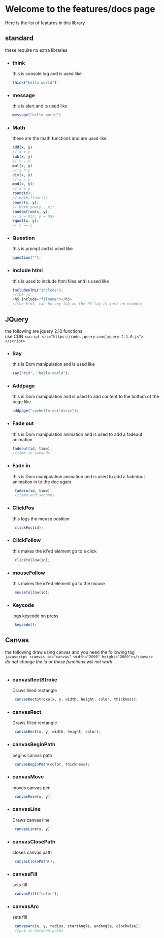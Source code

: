 # Welcome to the features/docs page
Here is the list of features in this library
## standard
these require no extra libraries

 - ### think <br> 
   this is console.log and is used like <br>
    ```javascript
    think("hello world")'
    ```
 - ### message <br> 
   this is alert and is used like <br>
    ```javascript
    message("hello world")
    ```
 - ### Math <br> 
   these are the math functions and are used like <br>
    ```javascript
    add(x, y)
    // x + y
    sub(x, y)
    // x - y
    mul(x, y)
    // x * y
    div(x, y)
    // x / y
    mod(x, y);
    // x % y
    round(x);
    // math.floor(x)
    power(x, y);
    // Math.pow(y , x);
    randomfrom(x, y);
    // x = min, y = max
    equal(x, y);
    // x == y
    ```
 - ### Question <br>
   this is prompt and is used like
   ```javascript
   question("");
   ```
 - ### Include html <br>
   this is used to include html files and is used like
   ```javascript
   includeHTML("include");
   //the js
   <h5 include="filname"></h5>
   //the html, can be any tag as the h5 tag is just an example
   ```
## JQuery <br> 
   the following are jquery 2.10 functions <br> use CDN
    ```
    <script src="https://code.jquery.com/jquery-2.1.0.js"></script>
    ```
 - ### Say <br> 
   this is Dom manipulation and is used like <br>
    ```javascript
    say("#id", "hello world");
    ```
 - ### Addpage <br> 
   this is Dom manipulation and is used to add content to the bottom of the page like <br>
    ```javascript
    addpage("<p>hello world</p>");
    ```
 - ### Fade out <br> 
   this is Dom manipulation animation and is used to add a fadeout animation <br>
    ```javascript
    fadeout(id, time);
    //time in seconds
    ```
 - ### Fade in <br> 
   this is Dom manipulation animation and is used to add a fadedout animation in to the doc again <br>
    ```javascript
     fadein(id, time);
     //time and seconds
    ```
 - ### ClickPos <br> 
   this logs the mouse position <br>
    ```javascript
     clickPos(id);
    ```
 - ### ClickFollow <br> 
   this makes the id'ed element go to a click <br>
    ```javascript
     clickfollow(id);
    ```
 - ### mouseFollow <br> 
   this makes the id'ed element go to the mouse <br>
    ```javascript
     mousefollow(id);
    ```
 - ### Keycode <br> 
   logs keycode on press
    ```javascript
     keycode();
    ```
## Canvas <br>
   the following draw using canvas and you need the following tag <br>
    ```javascript
     <canvas id="canvas" width="2000" height="2000"></canvas>
    ``` <br>
   *do not change the id or these functions will not work*
   <br><br>
- ### canvasRectStroke <br> 
   Draws lined rectangle
    ```javascript
     canvasRectStroke(x, y, width, height, color, thickness);
    ```
- ### canvasRect <br> 
   Draws filled rectangle
    ```javascript
     canvasRect(x, y, width, height, color);
    ```
- ### canvasBeginPath <br> 
   begins canvas path
    ```javascript
     canvasBeginPath(color, thickness);
    ```
- ### canvasMove <br> 
   moves canvas pen
    ```javascript
     canvasMove(x, y);
    ```
- ### canvasLine <br> 
   Draws canvas line
    ```javascript
     canvasLine(x, y);
    ```
- ### canvasClosePath <br> 
   closes canvas path
    ```javascript
     canvasClosePath();
    ```
- ### canvasFill <br> 
   sets fill
    ```javascript
     canvasFill("color");
    ```
- ### canvasArc <br> 
   sets fill
    ```javascript
     canvasArc(x, y, radius, startAngle, endAngle, clockwise);
     //put in between paths
    ```
